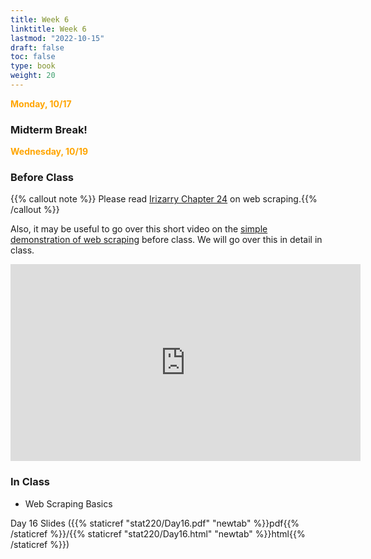 ```yaml
---
title: Week 6 
linktitle: Week 6
lastmod: "2022-10-15"
draft: false  
toc: false  
type: book  
weight: 20
---
```



<span style="color:orange">**Monday, 10/17**</span>

### Midterm Break!


<span style="color:orange">**Wednesday, 10/19**</span>


### Before Class

{{% callout note %}}
Please read [Irizarry Chapter 24](https://rafalab.github.io/dsbook/web-scraping.html) on web scraping.{{% /callout %}}

Also, it may be useful to go over this short video on the [simple demonstration of web scraping](https://youtu.be/v8Yh_4oE-Fs) before class. We will go over this in detail in class.

<iframe width="560" height="315" src="https://www.youtube.com/embed/v8Yh_4oE-Fs" title="YouTube video player" frameborder="0" allow="accelerometer; autoplay; clipboard-write; encrypted-media; gyroscope; picture-in-picture" allowfullscreen></iframe>


### In Class

- Web Scraping Basics


Day 16 Slides ({{% staticref "stat220/Day16.pdf" "newtab" %}}pdf{{% /staticref %}}/{{% staticref "stat220/Day16.html" "newtab" %}}html{{% /staticref %}}) 

<!--

<span style="color:orange">**Friday, 10/14**</span>


### Before Class

{{% callout note %}}
Please read [GW 21.1-21.5](https://r4ds.had.co.nz/iteration.html) on iterations and functionals.{{% /callout %}}


### In Class

- Iterations and functionals

Day 15 Slides ({{% staticref "stat220/Day15.pdf" "newtab" %}}pdf{{% /staticref %}}/{{% staticref "stat220/Day15.html" "newtab" %}}html{{% /staticref %}}) 

-->
